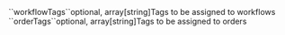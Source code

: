 <tr><td>``workflowTags``</td><td>optional, array[string]</td><td>Tags to be assigned to workflows</td><td></td><td></td></tr>
<tr><td>``orderTags``</td><td>optional, array[string]</td><td>Tags to be assigned to orders</td><td></td><td></td></tr>